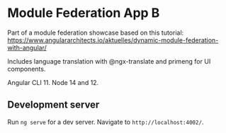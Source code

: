 # Module Federation App B

Part of a module federation showcase based on this tutorial:
https://www.angulararchitects.io/aktuelles/dynamic-module-federation-with-angular/

Includes language translation with @ngx-translate and primeng for UI components.

Angular CLI 11. Node 14 and 12.

## Development server

Run `ng serve` for a dev server. Navigate to `http://localhost:4002/`.
